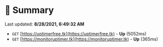 # 📖 Summary
Last updated: **8/28/2021, 6:49:32 AM**

- `GET` [https://uptimerfree.tk](https://uptimerfree.tk) - **Up** (5052ms)
- `GET` [https://monitoruptimer.tk](https://monitoruptimer.tk) - **Up** (365ms)
